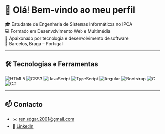 # 👋 Olá! Bem-vindo ao meu perfil

🎓 Estudante de Engenharia de Sistemas Informáticos no IPCA<br>
💻 Formado em Desenvolvimento Web e Multimédia<br>
🚀 Apaixonado por tecnologia e desenvolvimento de software<br>
📍 Barcelos, Braga – Portugal<br>

---

## 🛠️ Tecnologias e Ferramentas
![HTML5](https://img.shields.io/badge/-HTML5-E34F26?style=flat&logo=html5&logoColor=white)
![CSS3](https://img.shields.io/badge/-CSS3-1572B6?style=flat&logo=css3)
![JavaScript](https://img.shields.io/badge/-JavaScript-F7DF1E?style=flat&logo=javascript&logoColor=black)
![TypeScript](https://img.shields.io/badge/-TypeScript-3178C6?style=flat&logo=typescript)
![Angular](https://img.shields.io/badge/-Angular-DD0031?style=flat&logo=angular&logoColor=white)
![Bootstrap](https://img.shields.io/badge/-Bootstrap-563D7C?style=flat&logo=bootstrap)
![C](https://img.shields.io/badge/-C-00599C?style=flat&logo=c)
![C#](https://img.shields.io/badge/-C%23-239120?style=flat&logo=c-sharp)

---

## 📫 Contacto
- ✉️ ren.edgar.2001@gmail.com  
- 💼 [LinkedIn](https://www.linkedin.com/in/renatobarbosarb/)  
